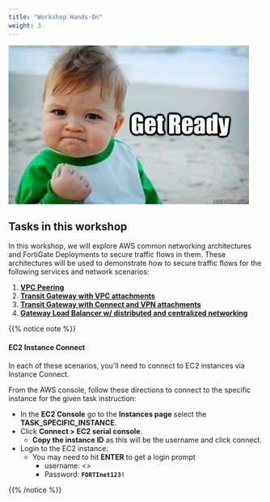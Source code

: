```yaml
---
title: "Workshop Hands-On"
weight: 3
---
```



![](image-getready.jpg)

## Tasks in this workshop

In this workshop, we will explore AWS common networking architectures and FortiGate Deployments to secure traffic flows in them. These architectures will be used to demonstrate how to secure traffic flows for the following services and network scenarios:
  1. [**VPC Peering**](3_modulethree/3_1_1_task.html)
  2. [**Transit Gateway with VPC attachments**](3_modulethree/3_1_2_task.html)
  3. [**Transit Gateway with Connect and VPN attachments**](3_modulethree/3_2_1_task.html)
  4. [**Gateway Load Balancer w/ distributed and centralized networking**](3_modulethree/3_2_2_task.html)

{{% notice note %}}
#### EC2 Instance Connect
In each of these scenarios, you'll need to connect to EC2 instances via Instance Connect.  

From the AWS console, follow these directions to connect to the specific instance for the given task instruction:
  - In the **EC2 Console** go to the **Instances page** select the **TASK_SPECIFIC_INSTANCE**.
  - Click **Connect > EC2 serial console**.
      - **Copy the instance ID** as this will be the username and click connect. 
  - Login to the EC2 instance:
    - You may need to hit **ENTER** to get a login prompt
        - username: <<copied Instance ID from above>>
        - Password: **`FORTInet123!`** 

{{% /notice %}}